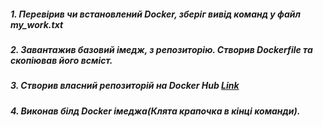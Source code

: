 ##### 1. Перевірив чи встановлений Docker, зберіг вивід команд у файл my_work.txt
##### 2. Завантажив базовий імедж, з репозиторію. Створив Dockerfile та скопіював його всміст.
##### 3. Створив власний репозиторій на Docker Hub [Link](https://cloud.docker.com/repository/registry-1.docker.io/tarasshynkler/firstrepos)
##### 4. Виконав білд Docker імеджа(Клята крапочка в кінці команди).